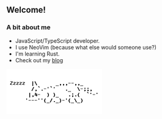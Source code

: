 ## Welcome!

### A bit about me

- JavaScript/TypeScript developer.
- I use NeoVim (because what else would someone use?)
- I'm learning Rust.
- Check out my [blog](https://blog.gumshoe.dev)

![Ascii Cat](./ascii-cat.gif)
